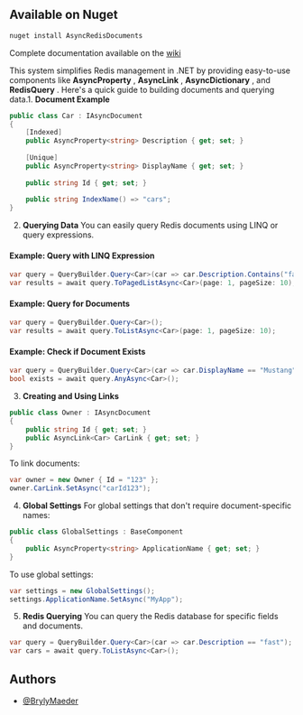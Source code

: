 ## Available on Nuget
```csharp
nuget install AsyncRedisDocuments
```

Complete documentation available on the [wiki](https://github.com/BrylyMaeder/AsyncRedisDocuments/wiki)

This system simplifies Redis management in .NET by providing easy-to-use components like **AsyncProperty** , **AsyncLink** , **AsyncDictionary** , and **RedisQuery** . Here's a quick guide to building documents and querying data.1. **Document Example** 

```csharp
public class Car : IAsyncDocument
{
    [Indexed]
    public AsyncProperty<string> Description { get; set; }
    
    [Unique]
    public AsyncProperty<string> DisplayName { get; set; }
    
    public string Id { get; set; }
    
    public string IndexName() => "cars";
}
```
2. **Querying Data** 
You can easily query Redis documents using LINQ or query expressions.

#### Example: Query with LINQ Expression 


```csharp
var query = QueryBuilder.Query<Car>(car => car.Description.Contains("fast"));
var results = await query.ToPagedListAsync<Car>(page: 1, pageSize: 10);
```

#### Example: Query for Documents 


```csharp
var query = QueryBuilder.Query<Car>();
var results = await query.ToListAsync<Car>(page: 1, pageSize: 10);
```

#### Example: Check if Document Exists 


```csharp
var query = QueryBuilder.Query<Car>(car => car.DisplayName == "Mustang");
bool exists = await query.AnyAsync<Car>();
```
3. **Creating and Using Links** 

```csharp
public class Owner : IAsyncDocument
{
    public string Id { get; set; }
    public AsyncLink<Car> CarLink { get; set; }
}
```

To link documents:


```csharp
var owner = new Owner { Id = "123" };
owner.CarLink.SetAsync("carId123");
```
4. **Global Settings** 
For global settings that don't require document-specific names:


```csharp
public class GlobalSettings : BaseComponent
{
    public AsyncProperty<string> ApplicationName { get; set; }
}
```

To use global settings:


```csharp
var settings = new GlobalSettings();
settings.ApplicationName.SetAsync("MyApp");
```
5. **Redis Querying** 
You can query the Redis database for specific fields and documents.


```csharp
var query = QueryBuilder.Query<Car>(car => car.Description == "fast");
var cars = await query.ToListAsync<Car>();
```

## Authors

- [@BrylyMaeder](https://www.github.com/BrylyMaeder)

